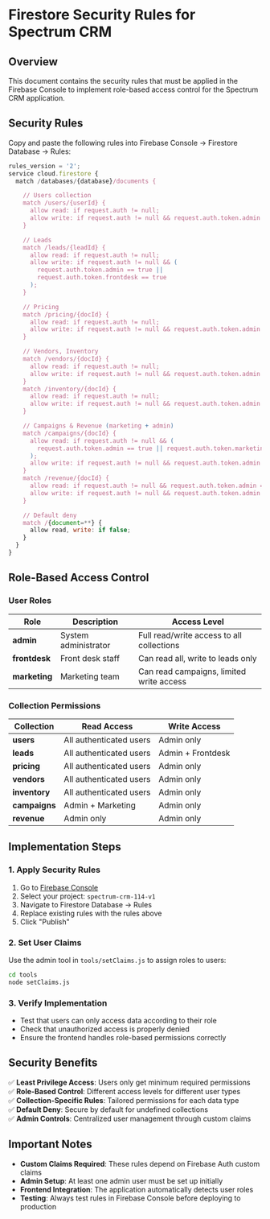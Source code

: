 # Firestore Security Rules for Spectrum CRM

## Overview
This document contains the security rules that must be applied in the Firebase Console to implement role-based access control for the Spectrum CRM application.

## Security Rules

Copy and paste the following rules into Firebase Console → Firestore Database → Rules:

```javascript
rules_version = '2';
service cloud.firestore {
  match /databases/{database}/documents {

    // Users collection
    match /users/{userId} {
      allow read: if request.auth != null;
      allow write: if request.auth != null && request.auth.token.admin == true;
    }

    // Leads
    match /leads/{leadId} {
      allow read: if request.auth != null;
      allow write: if request.auth != null && (
        request.auth.token.admin == true ||
        request.auth.token.frontdesk == true
      );
    }

    // Pricing
    match /pricing/{docId} {
      allow read: if request.auth != null;
      allow write: if request.auth != null && request.auth.token.admin == true;
    }

    // Vendors, Inventory
    match /vendors/{docId} {
      allow read: if request.auth != null;
      allow write: if request.auth != null && request.auth.token.admin == true;
    }
    match /inventory/{docId} {
      allow read: if request.auth != null;
      allow write: if request.auth != null && request.auth.token.admin == true;
    }

    // Campaigns & Revenue (marketing + admin)
    match /campaigns/{docId} {
      allow read: if request.auth != null && (
        request.auth.token.admin == true || request.auth.token.marketing == true
      );
      allow write: if request.auth != null && request.auth.token.admin == true;
    }
    match /revenue/{docId} {
      allow read: if request.auth != null && request.auth.token.admin == true;
      allow write: if request.auth != null && request.auth.token.admin == true;
    }

    // Default deny
    match /{document=**} {
      allow read, write: if false;
    }
  }
}
```

## Role-Based Access Control

### User Roles

| Role | Description | Access Level |
|------|-------------|--------------|
| **admin** | System administrator | Full read/write access to all collections |
| **frontdesk** | Front desk staff | Can read all, write to leads only |
| **marketing** | Marketing team | Can read campaigns, limited write access |

### Collection Permissions

| Collection | Read Access | Write Access |
|------------|-------------|--------------|
| **users** | All authenticated users | Admin only |
| **leads** | All authenticated users | Admin + Frontdesk |
| **pricing** | All authenticated users | Admin only |
| **vendors** | All authenticated users | Admin only |
| **inventory** | All authenticated users | Admin only |
| **campaigns** | Admin + Marketing | Admin only |
| **revenue** | Admin only | Admin only |

## Implementation Steps

### 1. Apply Security Rules
1. Go to [Firebase Console](https://console.firebase.google.com/)
2. Select your project: `spectrum-crm-114-v1`
3. Navigate to Firestore Database → Rules
4. Replace existing rules with the rules above
5. Click "Publish"

### 2. Set User Claims
Use the admin tool in `tools/setClaims.js` to assign roles to users:

```bash
cd tools
node setClaims.js
```

### 3. Verify Implementation
- Test that users can only access data according to their role
- Check that unauthorized access is properly denied
- Ensure the frontend handles role-based permissions correctly

## Security Benefits

✅ **Least Privilege Access**: Users only get minimum required permissions  
✅ **Role-Based Control**: Different access levels for different user types  
✅ **Collection-Specific Rules**: Tailored permissions for each data type  
✅ **Default Deny**: Secure by default for undefined collections  
✅ **Admin Controls**: Centralized user management through custom claims  

## Important Notes

- **Custom Claims Required**: These rules depend on Firebase Auth custom claims
- **Admin Setup**: At least one admin user must be set up initially
- **Frontend Integration**: The application automatically detects user roles
- **Testing**: Always test rules in Firebase Console before deploying to production
